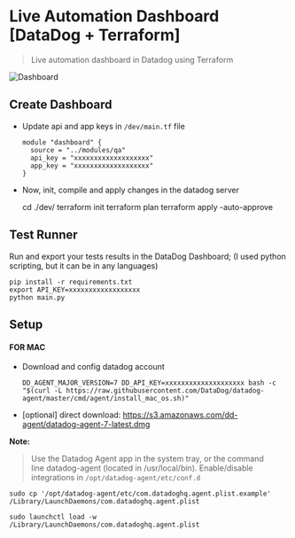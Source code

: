 # Live Automation Dashboard [DataDog + Terraform]
> Live automation dashboard in Datadog using Terraform

![Dashboard](https://i.imgur.com/QZtaz9p.png)

## Create Dashboard

- Update api and app keys in `/dev/main.tf` file

      module "dashboard" {
        source = "../modules/qa"
        api_key = "xxxxxxxxxxxxxxxxxxx"
        app_key = "xxxxxxxxxxxxxxxxxxx"
      }

- Now, init, compile and apply changes in the datadog server

    cd ./dev/
    terraform init
    terraform plan
    terraform apply -auto-approve

## Test Runner
Run and export your tests results in the DataDog Dashboard; (I used python scripting, but it can be in any languages)
```
pip install -r requirements.txt
export API_KEY=xxxxxxxxxxxxxxxxxx
python main.py
```
## Setup

#### FOR MAC

- Download and config datadog account

      DD_AGENT_MAJOR_VERSION=7 DD_API_KEY=xxxxxxxxxxxxxxxxxxxx bash -c "$(curl -L https://raw.githubusercontent.com/DataDog/datadog-agent/master/cmd/agent/install_mac_os.sh)"

- [optional] direct download:
https://s3.amazonaws.com/dd-agent/datadog-agent-7-latest.dmg

**Note:**
> Use the Datadog Agent app in the system tray, or the command line datadog-agent (located in /usr/local/bin).
Enable/disable integrations in `/opt/datadog-agent/etc/conf.d`

    sudo cp '/opt/datadog-agent/etc/com.datadoghq.agent.plist.example' /Library/LaunchDaemons/com.datadoghq.agent.plist
    
    sudo launchctl load -w /Library/LaunchDaemons/com.datadoghq.agent.plist